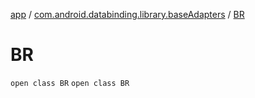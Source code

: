 [app](../../index.md) / [com.android.databinding.library.baseAdapters](../index.md) / [BR](./index.md)

# BR

`open class BR`
`open class BR`